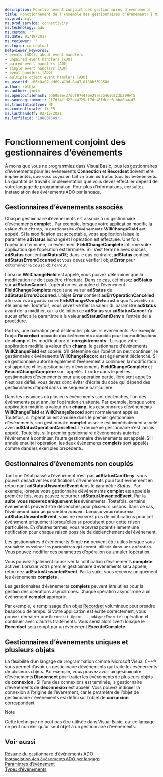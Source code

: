 ```yaml
---
description: Fonctionnement conjoint des gestionnaires d’événements
title: Fonctionnement de l’ensemble des gestionnaires d’événements | Microsoft Docs
ms.prod: sql
ms.prod_service: connectivity
ms.technology: ado
ms.custom: ''
ms.date: 01/19/2017
ms.reviewer: ''
ms.topic: conceptual
helpviewer_keywords:
- events [ADO], about event handlers
- unpaired event handlers [ADO]
- paired event handlers [ADO]
- single event handlers [ADO]
- event handlers [ADO]
- multiple object event handlers [ADO]
ms.assetid: a86c8a02-dd69-420d-8a47-0188b339858d
author: rothja
ms.author: jroth
ms.openlocfilehash: dd6950ec37ddf974470e29ae554603723b299ef5
ms.sourcegitcommit: 917df4ffd22e4a229af7dc481dcce3ebba0aa4d7
ms.translationtype: MT
ms.contentlocale: fr-FR
ms.lasthandoff: 02/10/2021
ms.locfileid: "100037349"
---
```

# <a name="how-event-handlers-work-together"></a>Fonctionnement conjoint des gestionnaires d’événements
À moins que vous ne programmiez dans Visual Basic, tous les gestionnaires d’événements pour les événements **Connection** et **Recordset** doivent être implémentés, que vous soyez en fait en train de traiter tous les événements. La quantité de travail d’implémentation que vous devez effectuer dépend de votre langage de programmation. Pour plus d’informations, consultez [instanciation des événements ADO par langage](./ado-event-instantiation-by-language.md).  
  
## <a name="paired-event-handlers"></a>Gestionnaires d’événements associés  
 Chaque gestionnaire d’événements est associé à un gestionnaire d’événements **complet** . Par exemple, lorsque votre application modifie la valeur d’un champ, le gestionnaire d’événements **WillChangeField** est appelé. Si la modification est acceptable, votre application laisse le paramètre **adStatus** inchangé et l’opération est effectuée. Une fois l’opération terminée, un événement **FieldChangeComplete** informe votre application que l’opération est terminée. S’il s’est terminé avec succès, **adStatus** contient **adStatusOK**; dans le cas contraire, **adStatus** contient **adStatusErrorsOccurred** et vous devez vérifier l’objet **Error** pour déterminer la cause de l’erreur.  
  
 Lorsque **WillChangeField** est appelé, vous pouvez déterminer que la modification ne doit pas être effectuée. Dans ce cas, définissez **adStatus** sur **adStatusCancel.** L’opération est annulée et l’événement **FieldChangeComplete** reçoit une valeur **adStatus** de **adStatusErrorsOccurred**. L’objet **Error** contient **adErrOperationCancelled** afin que votre gestionnaire **FieldChangeComplete** sache que l’opération a été annulée. Toutefois, vous devez vérifier la valeur du paramètre **adStatus** avant de la modifier, car la définition de **adStatus** sur **adStatusCancel** n’a aucun effet si le paramètre a la valeur **adStatusCantDeny** à l’entrée de la procédure.  
  
 Parfois, une opération peut déclencher plusieurs événements. Par exemple, l’objet **Recordset** possède des événements associés pour les modifications de **champ** et les modifications d' **enregistrements** . Lorsque votre application modifie la valeur d’un **champ**, le gestionnaire d’événements **WillChangeField** est appelé. S’il détermine que l’opération peut continuer, le gestionnaire d’événements **WillChangeRecord** est également déclenché. Si ce gestionnaire autorise également l’événement à continuer, la modification est apportée et les gestionnaires d’événements **FieldChangeComplete** et **RecordChangeComplete** sont appelés. L’ordre dans lequel les gestionnaires d’événements pour une opération particulière sont appelés n’est pas défini. vous devez donc éviter d’écrire du code qui dépend des gestionnaires d’appel dans une séquence particulière.  
  
 Dans les instances où plusieurs événements sont déclenchés, l’un des événements peut annuler l’opération en attente. Par exemple, lorsque votre application modifie la valeur d’un **champ**, les gestionnaires d’événements **WillChangeField** et **WillChangeRecord** sont normalement appelés. Toutefois, si l’opération est annulée dans le premier gestionnaire d’événements, son gestionnaire **complet** associé est immédiatement appelé avec **adStatusOperationCancelled**. Le deuxième gestionnaire n’est jamais appelé. Toutefois, si le premier gestionnaire d’événements autorise l’événement à continuer, l’autre gestionnaire d’événements est appelé. S’il annule ensuite l’opération, les deux événements **complets** sont appelés comme dans les exemples précédents.  
  
## <a name="unpaired-event-handlers"></a>Gestionnaires d’événements non couplés  
 Tant que l’état passé à l’événement n’est pas **adStatusCantDeny**, vous pouvez désactiver les notifications d’événements pour tout événement en retournant **adStatusUnwantedEvent** dans le paramètre *Status* . Par exemple, lorsque votre gestionnaire d’événements **complet** est appelé la première fois, vous pouvez retourner **adStatusUnwantedEvent**. Par la **suite, vous recevrez uniquement les** événements. Toutefois, certains événements peuvent être déclenchés pour plusieurs raisons. Dans ce cas, l’événement aura un paramètre *reason* . Lorsque vous retournez **adStatusUnwantedEvent**, vous ne recevrez plus de notifications pour cet événement uniquement lorsqu’elles se produisent pour cette raison particulière. En d’autres termes, vous recevrez potentiellement une notification pour chaque raison possible de déclenchement de l’événement.  
  
 Les gestionnaires d’événements Single **ne** peuvent être utiles lorsque vous souhaitez examiner les paramètres qui seront utilisés dans une opération. Vous pouvez modifier ces paramètres d’opération ou annuler l’opération.  
  
 Vous pouvez également conserver la notification d’événements **complète** activée. Lorsque votre premier gestionnaire d’événements sera appelé, retournez **adStatusUnwantedEvent**. Par la suite, vous recevrez uniquement les événements **complets** .  
  
 Les gestionnaires d’événements **complets** peuvent être utiles pour la gestion des opérations asynchrones. Chaque opération asynchrone a un événement **complet** approprié.  
  
 Par exemple, le remplissage d’un objet [Recordset](../../reference/ado-api/recordset-object-ado.md) volumineux peut prendre beaucoup de temps. Si votre application est écrite correctement, vous pouvez démarrer une `Recordset.Open(...,adAsyncExecute)` opération et continuer avec d’autres traitements. Vous serez alors averti lorsque le **Recordset** sera rempli par un événement **ExecuteComplete** .  
  
## <a name="single-event-handlers-and-multiple-objects"></a>Gestionnaires d’événements uniques et plusieurs objets  
 La flexibilité d’un langage de programmation comme Microsoft Visual C++® vous permet d’avoir un gestionnaire d’événements qui traite les événements de plusieurs objets. Par exemple, vous pouvez avoir un gestionnaire d’événements **Disconnect** pour traiter les événements de plusieurs objets de **connexion** . Si l’une des connexions est terminée, le gestionnaire d’événements de **déconnexion** est appelé. Vous pouvez indiquer la connexion à l’origine de l’événement, car le paramètre de l’objet de gestionnaire d’événements est défini sur l’objet de **connexion** correspondant.  
  
> [!NOTE]
>  Cette technique ne peut pas être utilisée dans Visual Basic, car ce langage ne peut corréler qu’un seul objet à un gestionnaire d’événements.  
  
## <a name="see-also"></a>Voir aussi  
 [Résumé du gestionnaire d’événements ADO](./ado-event-handler-summary.md)   
 [Instanciation des événements ADO par langage](./ado-event-instantiation-by-language.md)   
 [Paramètres d’événement](./event-parameters.md)   
 [Types d’événements](./types-of-events.md)